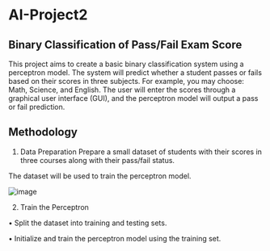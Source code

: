 # AI-Project2
## Binary Classification of Pass/Fail Exam Score
This project aims to create a basic binary classification system using a perceptron model. The 
system will predict whether a student passes or fails based on their scores in three subjects. 
For example, you may choose: Math, Science, and English. The user will enter the scores 
through a graphical user interface (GUI), and the perceptron model will output a pass or fail 
prediction.

## Methodology
1. Data Preparation
Prepare a small dataset of students with their scores in three courses along with their pass/fail status.

The dataset will be used to train the perceptron model.


![image](https://github.com/WA-A/AI-Project2/assets/108180628/6e1d4e90-e810-4dd4-be6e-031494670f17)


2. Train the Perceptron
   
• Split the dataset into training and testing sets.

• Initialize and train the perceptron model using the training set. 



